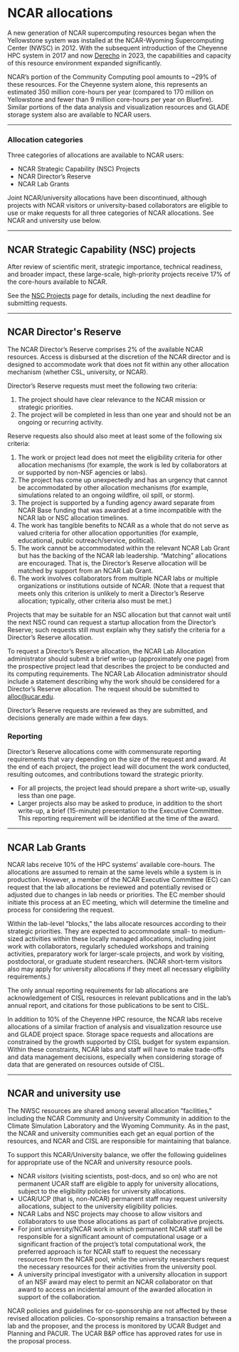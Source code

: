 # **NCAR allocations**
A new generation of NCAR supercomputing resources began when the Yellowstone system was installed at the NCAR-Wyoming Supercomputing Center (NWSC) in 2012. With the subsequent introduction of the Cheyenne HPC system in 2017 and now [Derecho](../../compute-systems/derecho/index.md) in 2023, the capabilities and capacity of this resource environment expanded significantly.

NCAR’s portion of the Community Computing pool amounts to ~29% of these resources. For the Cheyenne system alone, this represents an estimated 350 million core-hours per year (compared to 170 million on Yellowstone and fewer than 9 million core-hours per year on Bluefire). Similar portions of the data analysis and visualization resources and GLADE storage system also are available to NCAR users.

-----
### Allocation categories

Three categories of allocations are available to NCAR users:

- NCAR Strategic Capability (NSC) Projects
- NCAR Director’s Reserve
- NCAR Lab Grants

Joint NCAR/university allocations have been discontinued, although projects with NCAR visitors or university-based collaborators are eligible to use or make requests for all three categories of NCAR allocations. See NCAR and university use below.

-----
## <a name="ncarallocations-ncarstrategiccapability(nsc)projects"></a>**NCAR Strategic Capability (NSC) projects**
After review of scientific merit, strategic importance, technical readiness, and broader impact, these large-scale, high-priority projects receive 17% of the core-hours available to NCAR.

See the [NSC Projects](./ncar-strategic-capability-nsc-projects.md) page for details, including the next deadline for submitting requests.

-----
## <a name="ncarallocations-ncardirector'sreserve"></a>**NCAR Director's Reserve**
The NCAR Director’s Reserve comprises 2% of the available NCAR resources. Access is disbursed at the discretion of the NCAR director and is designed to accommodate work that does not fit within any other allocation mechanism (whether CSL, university, or NCAR).

Director’s Reserve requests must meet the following two criteria:

1. The project should have clear relevance to the NCAR mission or strategic priorities.
1. The project will be completed in less than one year and should not be an ongoing or recurring activity.

Reserve requests also should also meet at least some of the following six criteria:

1. The work or project lead does not meet the eligibility criteria for other allocation mechanisms (for example, the work is led by collaborators at or supported by non-NSF agencies or labs).
1. The project has come up unexpectedly and has an urgency that cannot be accommodated by other allocation mechanisms (for example, simulations related to an ongoing wildfire, oil spill, or storm).
1. The project is supported by a funding agency award separate from NCAR Base funding that was awarded at a time incompatible with the NCAR lab or NSC allocation timelines.
1. The work has tangible benefits to NCAR as a whole that do not serve as valued criteria for other allocation opportunities (for example, educational, public outreach/service, political).
1. The work cannot be accommodated within the relevant NCAR Lab Grant but has the backing of the NCAR lab leadership. “Matching” allocations are encouraged. That is, the Director’s Reserve allocation will be matched by support from an NCAR Lab Grant.
1. The work involves collaborators from multiple NCAR labs or multiple organizations or institutions outside of NCAR. (Note that a request that meets only this criterion is unlikely to merit a Director’s Reserve allocation; typically, other criteria also must be met.)

Projects that may be suitable for an NSC allocation but that cannot wait until the next NSC round can request a startup allocation from the Director’s Reserve; such requests still must explain why they satisfy the criteria for a Director’s Reserve allocation.

To request a Director’s Reserve allocation, the NCAR Lab Allocation administrator should submit a brief write-up (approximately one page) from the prospective project lead that describes the project to be conducted and its computing requirements. The NCAR Lab Allocation administrator should include a statement describing why the work should be considered for a Director’s Reserve allocation. The request should be submitted to <alloc@ucar.edu>.

Director’s Reserve requests are reviewed as they are submitted, and decisions generally are made within a few days.
### **Reporting**
Director’s Reserve allocations come with commensurate reporting requirements that vary depending on the size of the request and award. At the end of each project, the project lead will document the work conducted, resulting outcomes, and contributions toward the strategic priority.

- For all projects, the project lead should prepare a short write-up, usually less than one page.
- Larger projects also may be asked to produce, in addition to the short write-up, a brief (15-minute) presentation to the Executive Committee. This reporting requirement will be identified at the time of the award.
-----
## <a name="ncarallocations-ncarlabgrants"></a>**NCAR Lab Grants**
NCAR labs receive 10% of the HPC systems’ available core-hours. The allocations are assumed to remain at the same levels while a system is in production. However, a member of the NCAR Executive Committee (EC) can request that the lab allocations be reviewed and potentially revised or adjusted due to changes in lab needs or priorities. The EC member should initiate this process at an EC meeting, which will determine the timeline and process for considering the request.

Within the lab-level “blocks,” the labs allocate resources according to their strategic priorities. They are expected to accommodate small- to medium-sized activities within these locally managed allocations, including joint work with collaborators, regularly scheduled workshops and training activities, preparatory work for larger-scale projects, and work by visiting, postdoctoral, or graduate student researchers. (NCAR short-term visitors also may apply for university allocations if they meet all necessary eligibility requirements.)

The only annual reporting requirements for lab allocations are acknowledgement of CISL resources in relevant publications and in the lab’s annual report, and citations for those publications to be sent to CISL.

In addition to 10% of the Cheyenne HPC resource, the NCAR labs receive allocations of a similar fraction of analysis and visualization resource use and GLADE project space. Storage space requests and allocations are constrained by the growth supported by CISL budget for system expansion. Within these constraints, NCAR labs and staff will have to make trade-offs and data management decisions, especially when considering storage of data that are generated on resources outside of CISL.

-----
## <a name="ncarallocations-ncaranduniversityuse"></a>**NCAR and university use**
The NWSC resources are shared among several allocation “facilities,” including the NCAR Community and University Community in addition to the Climate Simulation Laboratory and the Wyoming Community. As in the past, the NCAR and university communities each get an equal portion of the resources, and NCAR and CISL are responsible for maintaining that balance.

To support this NCAR/University balance, we offer the following guidelines for appropriate use of the NCAR and university resource pools.

- NCAR *visitors* (visiting scientists, post-docs, and so on) who are not permanent UCAR staff are eligible to apply for university allocations, subject to the eligibility policies for university allocations.
- UCAR/UCP (that is, non-NCAR) permanent staff may request university allocations, subject to the university eligibility policies.
- NCAR Labs and NSC projects may choose to allow visitors and collaborators to use those allocations as part of collaborative projects.
- For joint university/NCAR work in which permanent NCAR staff will be responsible for a significant amount of computational usage or a significant fraction of the project’s total computational work, the preferred approach is for NCAR staff to request the necessary resources from the NCAR pool, while the university researchers request the necessary resources for their activities from the university pool.
- A university principal investigator with a university allocation in support of an NSF award may elect to permit an NCAR collaborator on that award to access an incidental amount of the awarded allocation in support of the collaboration.

NCAR policies and guidelines for co-sponsorship are not affected by these revised allocation policies. Co-sponsorship remains a transaction between a lab and the proposer, and the process is monitored by UCAR Budget and Planning and PACUR. The UCAR B&P office has approved rates for use in the proposal process.
